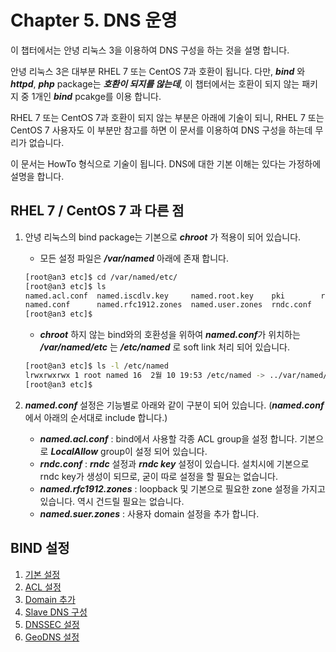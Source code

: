 # Chapter 5. DNS 운영

이 챕터에서는 안녕 리눅스 3을 이용하여 DNS 구성을 하는 것을 설명 합니다.

안녕 리눅스 3은 대부분 RHEL 7 또는 CentOS 7과 호환이 됩니다. 다만, ***bind*** 와 ***httpd***, ***php*** package는 ***호환이 되지를 않는데***, 이 챕터에서는 호환이 되지 않는 패키지 중 1개인 ***bind*** pcakge를 이용 합니다.

RHEL 7 또는 CentOS 7과 호환이 되지 않는 부분은 아래에 기술이 되니, RHEL 7 또는 CentOS 7 사용자도 이 부분만 참고를 하면 이 문서를 이용하여 DNS 구성을 하는데 무리가 없습니다.

이 문서는 HowTo 형식으로 기술이 됩니다. DNS에 대한 기본 이해는 있다는 가정하에 설명을 합니다.

## RHEL 7 / CentOS 7 과 다른 점

1. 안녕 리눅스의 bind package는 기본으로 ***chroot*** 가 적용이 되어 있습니다.  

   * 모든 설정 파일은 ***/var/named*** 아래에 존재 합니다.  
   ```bash
   [root@an3 etc]$ cd /var/named/etc/
   [root@an3 etc]$ ls
   named.acl.conf  named.iscdlv.key     named.root.key    pki        rndc.key
   named.conf      named.rfc1912.zones  named.user.zones  rndc.conf
   [root@an3 etc]$
   ```

   * ***chroot*** 하지 않는 bind와의 호환성을 위하여 ***named.conf***가 위치하는 ***/var/named/etc*** 는 ***/etc/named*** 로 soft link 처리 되어 있습니다.  
   ```bash
   [root@an3 etc]$ ls -l /etc/named
   lrwxrwxrwx 1 root named 16  2월 10 19:53 /etc/named -> ../var/named/etc
   [root@an3 etc]$
   ```
   
2. ***named.conf*** 설정은 기능별로 아래와 같이 구분이 되어 있습니다. (***named.conf***에서 아래의 순서대로 include 합니다.)  
   
   * ***named.acl.conf*** : bind에서 사용할 각종 ACL group을 설정 합니다. 기본으로 ***LocalAllow*** group이 설정 되어 있습니다.
   * ***rndc.conf*** : ***rndc*** 설정과 ***rndc key*** 설정이 있습니다. 설치시에 기본으로 rndc key가 생성이 되므로, 굳이 따로 설정을 할 필요는 없습니다.
   * ***named.rfc1912.zones*** : loopback 및 기본으로 필요한 zone 설정을 가지고 있습니다. 역시 건드릴 필요는 없습니다.
   * ***named.suer.zones*** : 사용자 domain 설정을 추가 합니다.

## BIND 설정   
   
1. [기본 설정](chapter5-1-basic)
2. [ACL 설정](chapter5-2-acl.md)
3. [Domain 추가](chapter5-3-add-domain.md)
4. [Slave DNS 구성](chapter5-4-slave-dns.md)
5. [DNSSEC 설정](chapter5-5-web-dnssec.md)
6. [GeoDNS 설정](chapter5-6-web-geodns.md)
